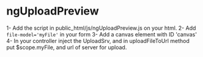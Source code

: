 ngUploadPreview
===============

1- Add the script in public_html/js/ngUploadPreview.js on your html.
2- Add `file-model='myFile'` in your form
3- Add a canvas element with ID 'canvas'
4- In your controller inject the UploadSrv, and in uploadFileToUrl method put $scope.myFile, and url of server for upload.